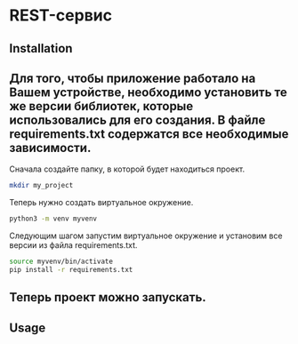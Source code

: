 # REST-сервис
## Installation
Для того, чтобы приложение работало на Вашем устройстве, необходимо установить те же версии библиотек, которые использовались для его создания.
В файле requirements.txt содержатся все необходимые зависимости.
---
Сначала создайте папку, в которой будет находиться проект.
```bash
mkdir my_project
```
Теперь нужно создать виртуальное окружение.
```bash
python3 -m venv myvenv
```
Следующим шагом запустим виртуальное окружение и установим все версии из файла requirements.txt.
```bash
source myvenv/bin/activate
pip install -r requirements.txt
```
Теперь проект можно запускать.
---
## Usage